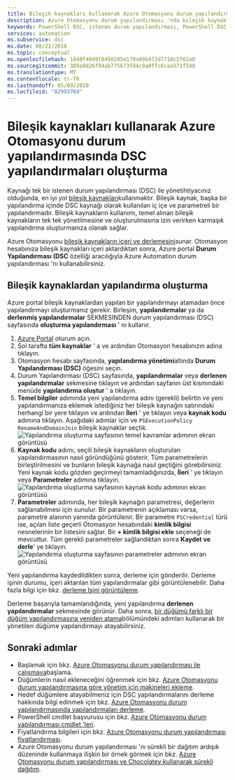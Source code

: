 ```yaml
---
title: Bileşik kaynakları kullanarak Azure Otomasyonu durum yapılandırmasında DSC yapılandırmaları oluşturma
description: Azure Otomasyonu durum yapılandırması 'nda bileşik kaynakları kullanarak yapılandırma oluşturmayı öğrenin.
keywords: PowerShell DSC, istenen durum yapılandırması, PowerShell DSC Azure, bileşik kaynaklar
services: automation
ms.subservice: dsc
ms.date: 08/21/2018
ms.topic: conceptual
ms.openlocfilehash: 1840f4049f8450295e179a89b472d7710c5f61a0
ms.sourcegitcommit: 309a9d26f94ab775673fd4c9a0ffc6caa571f598
ms.translationtype: MT
ms.contentlocale: tr-TR
ms.lasthandoff: 05/09/2020
ms.locfileid: "82993769"
---
```

# <a name="composing-dsc-configurations-in-azure-automation-state-configuration-using-composite-resources"></a>Bileşik kaynakları kullanarak Azure Otomasyonu durum yapılandırmasında DSC yapılandırmaları oluşturma

Kaynağı tek bir istenen durum yapılandırması (DSC) ile yönetihtiyacınız olduğunda, en iyi yol [bileşik kaynakları](/powershell/scripting/dsc/resources/authoringresourcecomposite)kullanmaktır. Bileşik kaynak, başka bir yapılandırma içinde DSC kaynağı olarak kullanılan iç içe ve parametreli bir yapılandırmadır. Bileşik kaynakların kullanımı, temel alınan bileşik kaynakların tek tek yönetilmesine ve oluşturulmasına izin verirken karmaşık yapılandırma oluşturmanıza olanak sağlar.

Azure Otomasyonu [bileşik kaynakların içeri ve derlemesini](automation-dsc-compile.md)sunar. Otomasyon hesabınıza bileşik kaynakları içeri aktardıktan sonra, Azure portal **Durum Yapılandırması (DSC** özelliği aracılığıyla Azure Automation durum yapılandırması 'nı kullanabilirsiniz.

## <a name="composing-a-configuration-from-composite-resources"></a>Bileşik kaynaklardan yapılandırma oluşturma

Azure portal bileşik kaynaklardan yapılan bir yapılandırmayı atamadan önce yapılandırmayı oluşturmanız gerekir. Birleşim, **yapılandırmalar** ya da **derlenmiş yapılandırmalar** SEKMESINDEN durum yapılandırması (DSC) sayfasında **oluşturma yapılandırması** ' nı kullanır.

1. [Azure Portal](https://portal.azure.com) oturum açın.
1. Sol tarafta **tüm kaynaklar** ' a ve ardından Otomasyon hesabınızın adına tıklayın.
1. Otomasyon hesabı sayfasında, **yapılandırma yönetimi**altında **Durum Yapılandırması (DSC)** öğesini seçin.
1. Durum Yapılandırması (DSC) sayfasında, **yapılandırmalar** veya **derlenen yapılandırmalar** sekmesine tıklayın ve ardından sayfanın üst kısmındaki menüde **yapılandırma oluştur** ' a tıklayın.
1. **Temel bilgiler** adımında yeni yapılandırma adını (gerekli) belirtin ve yeni yapılandırmanıza eklemek istediğiniz her bileşik kaynağın satırındaki herhangi bir yere tıklayın ve ardından **İleri** ' ye tıklayın veya **kaynak kodu** adımına tıklayın. Aşağıdaki adımlar için ve `PSExecutionPolicy` `RenameAndDomainJoin` bileşik kaynaklar seçtik.
   ![Yapılandırma oluşturma sayfasının temel kavramlar adımının ekran görüntüsü](./media/compose-configurationwithcompositeresources/compose-configuration-basics.png)
1. **Kaynak kodu** adımı, seçili bileşik kaynakların oluşturulan yapılandırmasının nasıl göründüğünü gösterir. Tüm parametrelerin birleştirilmesini ve bunların bileşik kaynağa nasıl geçtiğini görebilirsiniz. Yeni kaynak kodu gözden geçirmeyi tamamladığınızda, **İleri** ' ye tıklayın veya **Parametreler** adımına tıklayın.
   ![Yapılandırma oluşturma sayfasının kaynak kodu adımının ekran görüntüsü](./media/compose-configurationwithcompositeresources/compose-configuration-sourcecode.png)
1. **Parametreler** adımında, her bileşik kaynağın parametresi, değerlerin sağlanabilmesi için sunulur. Bir parametrenin açıklaması varsa, parametre alanının yanında görüntülenir. Bir parametre `PSCredential` türü ise, açılan liste geçerli Otomasyon hesabındaki **kimlik bilgisi** nesnelerinin bir listesini sağlar. Bir **+ kimlik bilgisi ekle** seçeneği de mevcuttur. Tüm gerekli parametreler sağlandıktan sonra **Kaydet ve derle**' ye tıklayın.
   ![Yapılandırma oluşturma sayfasının parametreler adımının ekran görüntüsü](./media/compose-configurationwithcompositeresources/compose-configuration-parameters.png)

Yeni yapılandırma kaydedildikten sonra, derleme için gönderilir. Derleme işinin durumu, içeri aktarılan tüm yapılandırmalar gibi görüntülenebilir. Daha fazla bilgi için bkz. [derleme Işini görüntüleme](automation-dsc-getting-started.md#view-a-compilation-job).

Derleme başarıyla tamamlandığında, yeni yapılandırma **derlenen yapılandırmalar** sekmesinde görünür. Daha sonra, [bir düğümü farklı bir düğüm yapılandırmasına yeniden atama](automation-dsc-getting-started.md#reassign-a-node-to-a-different-node-configuration)bölümündeki adımları kullanarak bir yönetilen düğüme yapılandırmayı atayabilirsiniz.

## <a name="next-steps"></a>Sonraki adımlar

- Başlamak için bkz. [Azure Otomasyonu durum yapılandırması ile çalışmaya](automation-dsc-getting-started.md)başlama.
- Düğümlerin nasıl ekleneceğini öğrenmek için bkz. [Azure Otomasyonu durum yapılandırmasına göre yönetim için makineleri ekleme](automation-dsc-onboarding.md).
- Hedef düğümlere atayabilmeniz için DSC yapılandırmalarını derleme hakkında bilgi edinmek için bkz. [Azure Otomasyonu durum yapılandırmasında yapılandırmaları derleme](automation-dsc-compile.md).
- PowerShell cmdlet başvurusu için bkz. [Azure Otomasyonu durum yapılandırması cmdlet 'leri](/powershell/module/azurerm.automation/#automation).
- Fiyatlandırma bilgileri için bkz. [Azure Otomasyonu durum yapılandırması fiyatlandırması](https://azure.microsoft.com/pricing/details/automation/).
- Azure Otomasyonu durum yapılandırması 'nı sürekli bir dağıtım ardışık düzeninde kullanmaya ilişkin bir örnek görmek için bkz. [Azure Otomasyonu durum yapılandırması ve Chocolatey kullanarak sürekli dağıtım](automation-dsc-cd-chocolatey.md).
